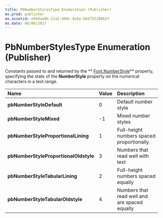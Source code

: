 ```yaml
---
title: PbNumberStylesType Enumeration (Publisher)
ms.prod: publisher
ms.assetid: e56daa0b-12a2-409c-8cbe-664755280b2f
ms.date: 06/08/2017
---
```



# PbNumberStylesType Enumeration (Publisher)

Constants passed to and returned by the  ** [Font.NumberStyle](Publisher.font.numberstyle.md)** property, specifying the state of the **NumberStyle** property on the numerical characters in a text range.



|**Name**|**Value**|**Description**|
|:-----|:-----|:-----|
| **pbNumberStyleDefault**|0|Default number style|
| **pbNumberStyleMixed**|-1|Mixed number styles|
| **pbNumberStyleProportionalLining**|1|Full-height numbers spaced proportionally|
| **pbNumberStyleProportionalOldstyle**|3|Numbers that read well with text|
| **pbNumberStyleTabularLining**|2|Full-height numbers spaced equally|
| **pbNumberStyleTabularOldstyle**|4|Numbers that read well and are spaced equally|

